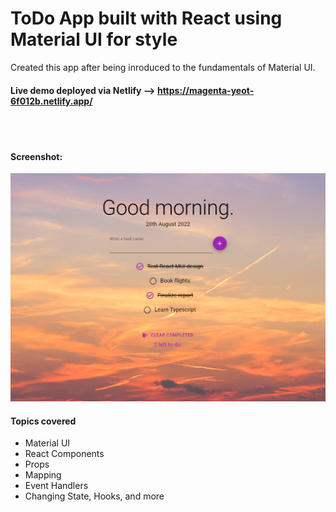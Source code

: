 # ToDo App built with React using Material UI for style

Created this app after being inroduced to the fundamentals of Material UI.

#### Live demo deployed via Netlify --> https://magenta-yeot-6f012b.netlify.app/

<br><br>
#### Screenshot:

![interface1](https://github.com/AsmirKopic/react-todo-app/blob/main/public/capture.PNG)


#### Topics covered
- Material UI
- React Components
- Props
- Mapping
- Event Handlers
- Changing State, Hooks, and more
